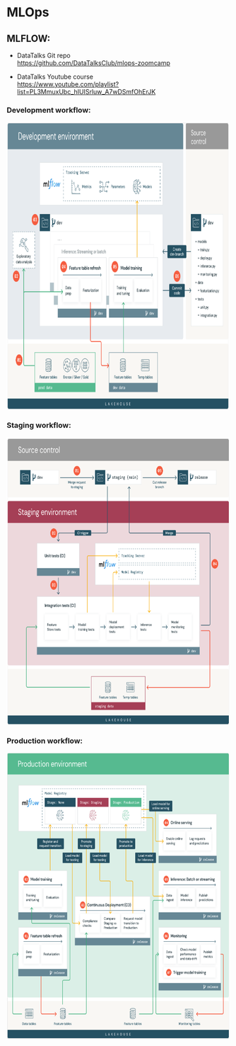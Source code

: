 # MLOps
## MLFLOW:

- DataTalks Git repo
<br>  https://github.com/DataTalksClub/mlops-zoomcamp

- DataTalks Youtube course
<br>  https://www.youtube.com/playlist?list=PL3MmuxUbc_hIUISrluw_A7wDSmfOhErJK


### Development workflow:
<img src="Files/Screenshots/DevStage.png"  width="650" height="650"> 

### Staging workflow:
<img src="Files/Screenshots/Staging.png"  width="650" height="650"> 

### Production workflow:
<img src="Files/Screenshots/Production.png"  width="650" height="650"> 